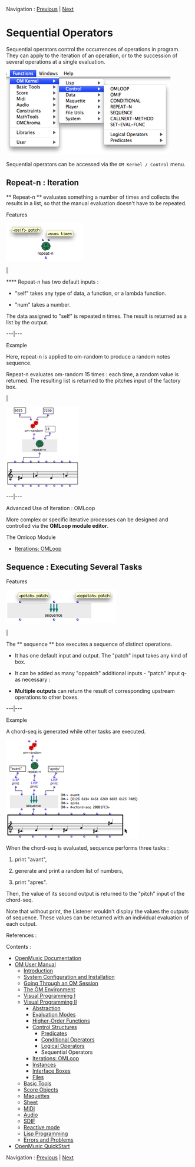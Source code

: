 Navigation : [Previous](Logical "page précédente\(Logical
Operators\)") | [Next](OMLoop "Next\(Iterations:
OMLoop\)")


# Sequential Operators

Sequential operators control the occurrences of operations in program. They
can apply to the iteration of an operation, or to the succession of several
operations at a single evaluation.

![](../res/controlmenu.png)

Sequential operators can be accessed via the `OM Kernel / Control` menu.

## Repeat-n : Iteration

** Repeat-n ** evaluates something a number of times and collects the results
in a list, so that the manual evaluation doesn't have to be repeated.

Features

![](../res/repeatn-box.png)

|

**** Repeat-n has two default inputs :

  * "self" takes any type of data, a function, or a lambda function.

  * "num" takes a number. 

The data assigned to "self" is repeated n times. The result is returned as a
list by the output.  
  
---|---  
  
Example

Here, repeat-n is applied to om-random to produce a random notes sequence.

Repeat-n evaluates om-random 15 times : each time, a random value is returned.
The resulting list is returned to the pitches input of the factory box.

|

![](../res/repeat-n.png)  
  
---|---  
  
Advanced Use of Iteration : OMLoop

More complex or specific iterative processes can be designed and controlled
via the **OMLoop module editor**.

The Omloop Module

  * [Iterations: OMLoop](OMLoop)

## Sequence : Executing Several Tasks

Features

![](../res/sequence-box.png)

|

The  ** sequence ** box executes a sequence of distinct operations.

  * It has one default input and output. The "patch" input takes any kind of box.

  * It can be added as many "oppatch" additional inputs - "patch" input q- as necessary : 

  * **Multiple outputs** can return the result of corresponding upstream operations to other boxes. 

  
  
---|---  
  
Example

A chord-seq is generated while other tasks are executed.

![](../res/sequenceex.png)

When the chord-seq is evaluated, sequence performs three tasks :

  1. print "avant", 

  2. generate and print a random list of numbers,

  3. print "apres".

Then, the value of its second output is returned to the "pitch" input of the
chord-seq.

Note that without print, the Listener wouldn't display the values the outputs
of sequence. These values can be returned with an individual evaluation of
each output.

References :

Contents :

  * [OpenMusic Documentation](OM-Documentation)
  * [OM User Manual](OM-User-Manual)
    * [Introduction](00-Contents)
    * [System Configuration and Installation](Installation)
    * [Going Through an OM Session](Goingthrough)
    * [The OM Environment](Environment)
    * [Visual Programming I](BasicVisualProgramming)
    * [Visual Programming II](AdvancedVisualProgramming)
      * [Abstraction](Abstraction)
      * [Evaluation Modes](EvalModes)
      * [Higher-Order Functions](HighOrder)
      * [Control Structures](Control)
        * [Predicates](Predicates)
        * [Conditional Operators](ConditionalOps)
        * [Logical Operators](Logical)
        * Sequential Operators
      * [Iterations: OMLoop](OMLoop)
      * [Instances](Instances)
      * [Interface Boxes](InterfaceBoxes)
      * [Files](Files)
    * [Basic Tools](BasicObjects)
    * [Score Objects](ScoreObjects)
    * [Maquettes](Maquettes)
    * [Sheet](Sheet)
    * [MIDI](MIDI)
    * [Audio](Audio)
    * [SDIF](SDIF)
    * [Reactive mode](Reactive)
    * [Lisp Programming](Lisp)
    * [Errors and Problems](errors)
  * [OpenMusic QuickStart](QuickStart-Chapters)

Navigation : [Previous](Logical "page précédente\(Logical
Operators\)") | [Next](OMLoop "Next\(Iterations:
OMLoop\)")

